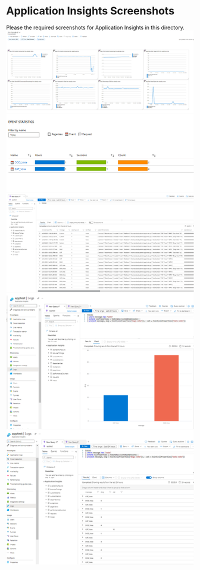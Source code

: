 # Application Insights Screenshots

Please the required screenshots for Application Insights in this directory.
![](2021-06-21-09-40-46.png)
![](2021-06-21-10-57-21.png)
![](2021-06-21-10-58-42.png)
![](2021-06-21-11-51-56.png)
![](2021-06-21-11-52-24.png)